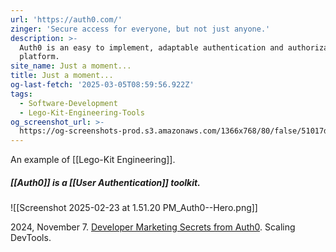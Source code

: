 ```yaml
---
url: 'https://auth0.com/'
zinger: 'Secure access for everyone, but not just anyone.'
description: >-
  Auth0 is an easy to implement, adaptable authentication and authorization
  platform.
site_name: Just a moment...
title: Just a moment...
og-last-fetch: '2025-03-05T08:59:56.922Z'
tags:
  - Software-Development
  - Lego-Kit-Engineering-Tools
og_screenshot_url: >-
  https://og-screenshots-prod.s3.amazonaws.com/1366x768/80/false/51017da681cdf1133998fabba2e8b6100f39ed3ee6d13446c7f78d592b067b89.jpeg
---
```


An example of [[Lego-Kit Engineering]]. 
##### [[Auth0]] is a [[User Authentication]] toolkit. 
![[Screenshot 2025-02-23 at 1.51.20 PM_Auth0--Hero.png]]

2024, November 7. [Developer Marketing Secrets from Auth0](http://localhost:5173/). Scaling DevTools.

